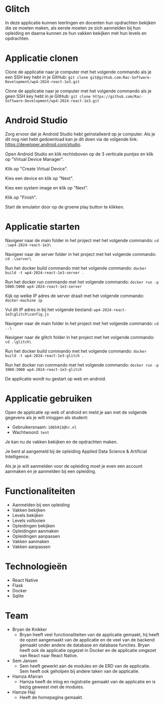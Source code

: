 # Glitch

In deze applicatie kunnen leerlingen en docenten hun opdrachten bekijken die ze moeten maken, als eerste moeten ze zich aanmelden bij hun opleiding en daarna kunnen ze hun vakken bekijken met hun levels en opdrachten.

# Applicatie clonen

Clone de applicatie naar je computer met het volgende commando als je een SSH key hebt in je GitHub: ```git clone git@github.com:Rac-Software-Development/wp4-2024-react-1e3.git```

Clone de applicatie naar je computer met het volgende commando als je geen SSH key hebt in je GitHub: ```git clone https://github.com/Rac-Software-Development/wp4-2024-react-1e3.git```

# Android Studio

Zorg ervoor dat je Android Studio hebt geïnstalleerd op je computer. Als je dit nog niet hebt gedownload kan je dit doen via de volgende link: https://developer.android.com/studio.

Open Android Studio en klik rechtsboven op de 3 verticale puntjes en klik op "Virtual Device Manager".

Klik op "Create Virtual Device".

Kies een device en klik op "Next".

Kies een system image en klik op "Next".

Klik op "Finish".

Start de emulator door op de groene play button te klikken.

# Applicatie starten

Navigeer naar de main folder in het project met het volgende commando: ```cd .\wp4-2024-react-1e3\```

Navigeer naar de server folder in het project met het volgende commando: ```cd .\server\```

Run het docker build commando met het volgende commando: ```docker build -t wp4-2024-react-1e3-server .```

Run het docker run commando met het volgende commando: ```docker run -p 5000:5000 wp4-2024-react-1e3-server```

Kijk op welke IP adres de server draait met het volgende commando: ```docker-machine ip```

Vul dit IP adres in bij het volgende bestand: ```wp4-2024-react-1e3\glitch\config.js```

Navigeer naar de main folder in het project met het volgende commando: ```cd ..\```

Navigeer naar de glitch folder in het project met het volgende commando: ```cd .\glitch\```

Run het docker build commando met het volgende commando: ```docker build -t wp4-2024-react-1e3-glitch .```

Run het docker run commando met het volgende commando: ```docker run -p 3000:3000 wp4-2024-react-1e3-glitch```

De applicatie wordt nu gestart op web en android.

# Applicatie gebruiken

Open de applicatie op web of android en meld je aan met de volgende gegevens als je wilt inloggen als student:

- Gebruikersnaam: ```1065913@hr.nl```
- Wachtwoord: ```test```

Je kan nu de vakken bekijken en de opdrachten maken.

Je bent al aangemeld bij de opleiding Applied Data Science & Artificial Intelligence.

Als je je wilt aanmelden voor de opleiding moet je even een account aanmaken en je aanmelden bij een opleiding.

# Functionaliteiten

- Aanmelden bij een opleiding
- Vakken bekijken
- Levels bekijken
- Levels voltooien
- Opleidingen bekijken
- Opleidingen aanmaken
- Opleidingen aanpassen
- Vakken aanmaken
- Vakken aanpassen

# Technologieën

- React Native
- Flask
- Docker
- Sqlite

# Team

- Bryan de Knikker
  - Bryan heeft veel functionaliteiten van de applicatie gemaakt, hij heeft de opzet aangemaakt van de applicatie en de veel van de backend gemaakt onder andere de database en database functies. Bryan heeft ook de applicatie opgezet in Docker en de applicatie omgezet van React naar React Native.
- Sem Jansen
    - Sem heeft gewerkt aan de modules en de ERD van de applicatie. Sem heeft ook geholpen bij andere taken van de applicatie.
- Hamza Afarran
    - Hamza heeft de inlog en registratie gemaakt van de applicatie en is bezig geweest met de modules.
- Hamze Haji
  - Heeft de homepagina gemaakt.



